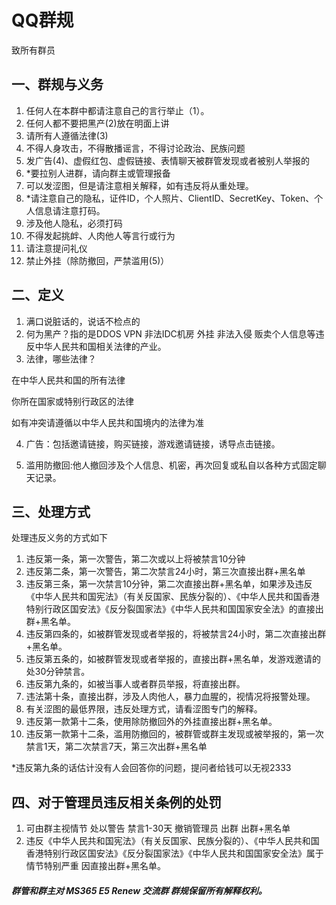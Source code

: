 # QQ群规

致所有群员

## 一、群规与义务

1.	任何人在本群中都请注意自己的言行举止（1）。
2.	任何人都不要把黑产(2)放在明面上讲
3.	请所有人遵循法律(3)
4.	不得人身攻击，不得散播谣言，不得讨论政治、民族问题
5.	发广告(4)、虚假红包、虚假链接、表情聊天被群管发现或者被别人举报的
6.	*要拉别人进群，请向群主或管理报备
7.	可以发涩图，但是请注意相关解释，如有违反将从重处理。
8.	*请注意自己的隐私，证件ID，个人照片、ClientID、SecretKey、Token、个人信息请注意打码。
9.	涉及他人隐私，必须打码
10.	不得发起挑衅、人肉他人等言行或行为
11.	请注意提问礼仪
12. 禁止外挂（除防撤回，严禁滥用(5)） 

## 二、定义

1. 满口说脏话的，说话不检点的
2. 何为黑产？指的是DDOS VPN 非法IDC机房 外挂 非法入侵 贩卖个人信息等违反中华人民共和国相关法律的产业。
3. 法律，哪些法律？

在中华人民共和国的所有法律

你所在国家或特别行政区的法律

如有冲突请遵循以中华人民共和国境内的法律为准

4. 广告：包括邀请链接，购买链接，游戏邀请链接，诱导点击链接。

5. 滥用防撤回:他人撤回涉及个人信息、机密，再次回复或私自以各种方式固定聊天记录。

## 三、处理方式

处理违反义务的方式如下

1.	违反第一条，第一次警告，第二次或以上将被禁言10分钟
2.	违反第二条，第一次警告，第二次禁言24小时，第三次直接出群+黑名单
3.	违反第三条，第一次禁言10分钟，第二次直接出群+黑名单，如果涉及违反《中华人民共和国宪法》（有关反国家、民族分裂的）、《中华人民共和国香港特别行政区国安法》《反分裂国家法》《中华人民共和国国家安全法》的直接出群+黑名单。
4.	违反第四条的，如被群管发现或者举报的，将被禁言24小时，第二次直接出群+黑名单。
5.	违反第五条的，如被群管发现或者举报的，直接出群+黑名单，发游戏邀请的处30分钟禁言。
6.	违反第九条的，如被当事人或者群员举报，将直接出群。
7.	违法第十条，直接出群，涉及人肉他人，暴力血腥的，视情况将报警处理。
8.	有关涩图的最低界限，违反处理方式，请看涩图专门的解释。
9. 违反第一款第十二条，使用除防撤回外的外挂直接出群+黑名单。
10. 违反第一款第十二条，滥用防撤回的，被群管或群主发现或被举报的，第一次禁言1天，第二次禁言7天，第三次出群+黑名单

*违反第九条的话估计没有人会回答你的问题，提问者给钱可以无视2333


## 四、对于管理员违反相关条例的处罚 

1. 可由群主视情节 处以警告 禁言1-30天 撤销管理员 出群 出群+黑名单 
2. 违反《中华人民共和国宪法》（有关反国家、民族分裂的）、《中华人民共和国香港特别行政区国安法》《反分裂国家法》《中华人民共和国国家安全法》属于情节特别严重 因直接出群+黑名单。


##### 群管和群主对 MS365 E5 Renew 交流群 群规保留所有解释权利。
